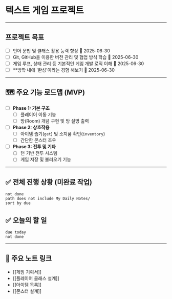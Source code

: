 # 텍스트 게임 프로젝트

---

## 프로젝트 목표
- [ ] 언어 문법 및 클래스 활용 능력 향상 📅 2025-06-30
- [ ] Git, GitHub을 이용한 버전 관리 및 협업 방식 학습 📅 2025-06-30
- [ ] 게임 루프, 상태 관리 등 기본적인 게임 개발 로직 이해 📅 2025-06-30
- [ ] **방학 내에 '완성'이라는 경험 해보기 📅 2025-06-30

---

## 🗺️ 주요 기능 로드맵 (MVP)
- [ ] **Phase 1: 기본 구조**
    - [ ] 플레이어 이동 기능
    - [ ] 방(Room) 개념 구현 및 방 설명 출력
- [ ] **Phase 2: 상호작용**
    - [ ] 아이템 줍기(`get`) 및 소지품 확인(`inventory`)
    - [ ] 간단한 몬스터 조우
- [ ] **Phase 3: 전투 및 기타**
    - [ ] 턴 기반 전투 시스템
    - [ ] 게임 저장 및 불러오기 기능

---

## ✅ 전체 진행 상황 (미완료 작업)
```tasks
not done
path does not include My Daily Notes/
sort by due
```

## ✅ 오늘의 할 일
```tasks
due today
not done
```

---

## 🔗 주요 노트 링크
- [[게임 기획서]]
- [[플레이어 클래스 설계]]
- [[아이템 목록]]
- [[몬스터 설계]]